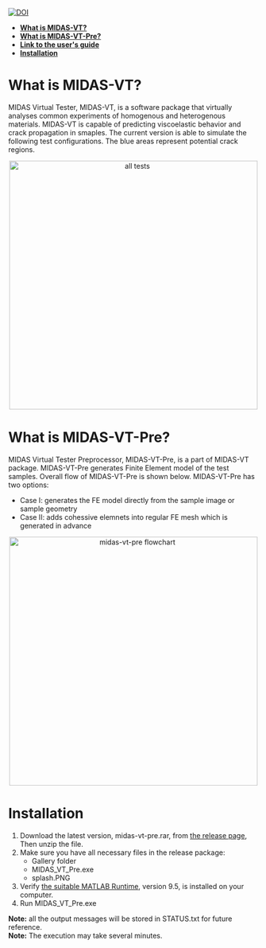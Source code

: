 [![DOI](https://zenodo.org/badge/155322004.svg)](https://zenodo.org/badge/latestdoi/155322004)  

* [**What is MIDAS-VT?**](https://github.com/K1-ZR/midas-vt-pre/blob/master/README.md#what-is-midas-vt)  
* [**What is MIDAS-VT-Pre?**](https://github.com/K1-ZR/midas-vt-pre/blob/master/README.md#what-is-midas-vt-pre)  
* [**Link to the user's guide**](https://github.com/K1-ZR/midas-vt-pre/blob/master/MIDAS-VT-User'sGuide.pdf)  
* [**Installation**](https://github.com/K1-ZR/midas-vt-pre/blob/master/README.md#installation)  

# What is MIDAS-VT?
MIDAS Virtual Tester, MIDAS-VT, is a software package that virtually analyses common experiments of homogenous and heterogenous materials. MIDAS-VT is capable of predicting viscoelastic behavior and crack propagation in smaples.
The current version is able to simulate the following test configurations. 
The blue areas represent potential crack regions.
<p align="center">
  <img src="https://github.com/K1-ZR/midas-vt-pre/blob/master/Gallery/AT.png" width="500" title="all tests">
</p>  

# What is MIDAS-VT-Pre?
MIDAS Virtual Tester Preprocessor, MIDAS-VT-Pre, is a part of MIDAS-VT package. MIDAS-VT-Pre generates Finite Element model of the test samples.
Overall flow of MIDAS-VT-Pre is shown below. MIDAS-VT-Pre has two options:  
* Case I: generates the FE model directly from the sample image or sample geometry  
* Case II: adds cohessive elemnets into regular FE mesh which is generated in advance  
  
<p align="center">
  <img src="https://github.com/K1-ZR/midas-vt-pre/blob/master/Gallery/MIDAS-VT-Pre-flowchart.png" width="500" title="midas-vt-pre flowchart">
</p>

# Installation
1. Download the latest version, midas-vt-pre.rar, from [the release page](https://github.com/K1-ZR/midas-vt-pre/releases), Then unzip the file.  
2. Make sure you have all necessary files in the release package:   
    * Gallery folder
    * MIDAS_VT_Pre.exe 
    * splash.PNG  
3. Verify [the suitable MATLAB Runtime](https://www.mathworks.com/products/compiler/matlab-runtime.html?s_cid=BB&nocookie=true), version 9.5, is installed on your computer.  
4. Run MIDAS_VT_Pre.exe   

**Note:** all the output messages will be stored in STATUS.txt for future reference.  
**Note:** The execution may take several minutes.  

